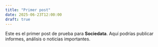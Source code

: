 ```yaml
---
title: "Primer post"
date: 2025-06-23T12:00:00
draft: true
---
```


Este es el primer post de prueba para **Sociedata**. Aquí podrías publicar informes, análisis o noticias importantes.
